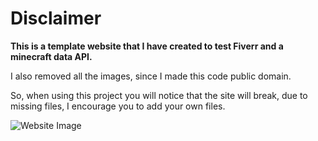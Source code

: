 # Disclaimer
**This is a template website that I have created to test Fiverr and a minecraft data API.**

I also removed all the images, since I made this code public domain.

So, when using this project you will notice that the site will break, due to missing files, I encourage you to add your own files.

![Website Image](https://raw.githubusercontent.com/ArthurSegato/Website-Template-Fiverr/main/image.jpg)
